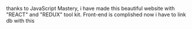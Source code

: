 thanks to JavaScript Mastery, i have made this beautiful website with "REACT" and "REDUX" tool kit.
Front-end is complished now i have to link db with this
